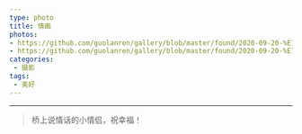 ```yaml
---
type: photo
title: 情画
photos:
- https://github.com/guolanren/gallery/blob/master/found/2020-09-20-%E7%BE%8E%E5%A5%BD-%E6%83%85%E7%94%BB/%E6%83%85%E7%94%BB-1.JPEG?raw=true
- https://github.com/guolanren/gallery/blob/master/found/2020-09-20-%E7%BE%8E%E5%A5%BD-%E6%83%85%E7%94%BB/%E6%83%85%E7%94%BB-2.JPEG?raw=true
categories:
 - 摄影
tags:
 - 美好
---
```


<!-- more -->

------

> 桥上说情话的小情侣，祝幸福！